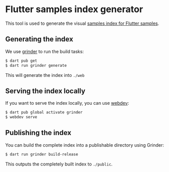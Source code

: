 # Flutter samples index generator

This tool is used to generate the visual 
[samples index for Flutter samples](https://flutter.github.io/samples/).

## Generating the index

We use [grinder](https://pub.dev/packages/grinder) to run the build tasks:

```bash
$ dart pub get
$ dart run grinder generate
```

This will generate the index into `./web`

## Serving the index locally

If you want to serve the index locally, you can use
[webdev](https://pub.dev/packages/webdev):

```bash
$ dart pub global activate grinder
$ webdev serve
```

## Publishing the index

You can build the complete index into a publishable directory using Grinder:

```bash
$ dart run grinder build-release
```

This outputs the completely built index to `./public`.
